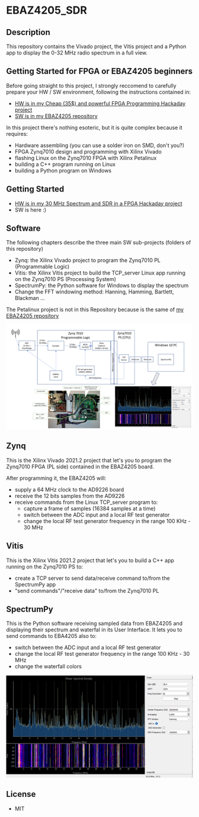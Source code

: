 # EBAZ4205_SDR

## Description

This repository contains the Vivado project, the Vitis project and a Python app to display the 0-32 MHz radio spectrum in a full view.

## Getting Started for FPGA or EBAZ4205 beginners

Before going straight to this project, I strongly reccomend to carefully prepare your HW / SW environment, following the instructions contained in:
* [HW is in my Cheap (35$) and powerful FPGA Programming Hackaday project](https://hackaday.io/project/187351-cheap-35-and-powerful-fpga-programming)
* [SW is in my EBAZ4205 repository](https://github.com/guido57/EBAZ4205)

In this project there's nothing esoteric, but it is quite complex because it requires: 
* Hardware assembling (you can use a solder iron on SMD, don't you?) 
* FPGA Zynq7010 design and programming with Xilinx Vivado 
* flashing Linux on the Zynq7010 FPGA with Xilinx Petalinux
* building a C++ program running on Linux
* building a Python program on Windows

## Getting Started

* [HW is in my 30 MHz Spectrum and SDR in a FPGA Hackaday project](https://hackaday.io/project/186329-30mhz-spectrum-and-sdr-in-a-fpga)
* SW is here :) 

## Software

The following chapters describe the three main SW sub-projects (folders of this repository)

* Zynq: the Xilinx Vivado project to program the Zynq7010 PL (Programmable Logic)
* Vitis: the Xilinx Vitis project to build the TCP_server Linux app running on the Zynq7010 PS (Processing System)
* SpectrumPy: the Python software for Windows to display the spectrum
* Change the FFT windowing method: Hanning, Hamming, Bartlett, Blackman ...

The Petalinux project is not in this Repository because is the same of [my EBAZ4205 repository](https://github.com/guido57/EBAZ4205)

![block diagram](https://github.com/guido57/EBAZ4205_SDR/blob/main/docs/slide.png)

## Zynq

This is the Xilinx Vivado 2021.2 project that let's you to program the Zynq7010 FPGA (PL side) contained in the EBAZ4205 board. 

After programming it, the EBAZ4205 will:

* supply a 64 MHz clock to the AD9226 board
* receive the 12 bits samples from the AD9226
* receive commands from the Linux TCP_server program to:
  * capture a frame of samples (16384 samples at a time)
  * switch between the ADC input and a local RF test generator  
  * change the local RF test generator frequency in the range 100 KHz - 30 MHz

## Vitis

This is the Xilinx Vitis 2021.2 project that let's you to build a C++ app running on the Zynq7010 PS to:
* create a TCP server to send data/receive command to/from the SpectrumPy app
* "send commands"/"receive data" to/from the Zynq7010 PL

## SpectrumPy

This is the Python software receiving sampled data from EBAZ4205 and displaying their spectrum and waterfal in its User Interface.
It lets you to send commands to EBA4205 also to:
  * switch between the ADC input and a local RF test generator  
  * change the local RF test generator frequency in the range 100 KHz - 30 MHz
  * change the waterfall colors
  
  ![](https://github.com/guido57/EBAZ4205_SDR/blob/main/docs/SpectrumPy.png)


## License

* MIT
